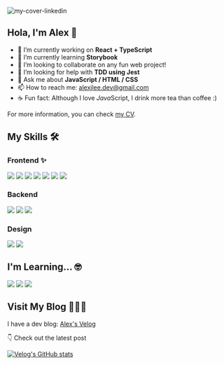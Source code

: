 ![my-cover-linkedin](https://user-images.githubusercontent.com/78324481/159866990-8124fc3d-a9ec-499b-bd74-a0720ec2c0d8.png)

## Hola, I'm Alex 👋

- 🔭 I’m currently working on **React + TypeScript**
- 🌱 I’m currently learning **Storybook**
- 🎉 I’m looking to collaborate on any fun web project!
- 🤔 I’m looking for help with **TDD using Jest**
- 💬 Ask me about **JavaScript / HTML / CSS**
- 📫 How to reach me: alexjlee.dev@gmail.com
- ☕️ Fun fact: Although I love *Java*Script, I drink more tea than coffee :)

For more information, you can check [my CV](https://drive.google.com/file/d/1CtJFSaGWVctaiXcWEoebQwHz5_snzaN2/view?usp=sharing).


## My Skills 🛠

### Frontend ✨
<img src="https://img.shields.io/badge/javascript-F7DF1E?style=for-the-badge&logo=javascript&logoColor=black"> <img src="https://img.shields.io/badge/react-61DAFB?style=for-the-badge&logo=react&logoColor=black"> <img src="https://img.shields.io/badge/redux-764ABC?style=for-the-badge&logo=redux&logoColor=white"> <img src="https://img.shields.io/badge/html5-E34F26?style=for-the-badge&logo=html5&logoColor=white"> <img src="https://img.shields.io/badge/css3-1572B6?style=for-the-badge&logo=css3&logoColor=white"> <img src="https://img.shields.io/badge/scss-CC6699?style=for-the-badge&logo=sass&logoColor=white"> <img src="https://img.shields.io/badge/styled--components-DB7093?style=for-the-badge&logo=styled-components&logoColor=white">

### Backend
<img src="https://img.shields.io/badge/node.js-339933?style=for-the-badge&logo=node.js&logoColor=white"> <img src="https://img.shields.io/badge/express-000000?style=for-the-badge&logo=express&logoColor=white"> <img src="https://img.shields.io/badge/mysql-4479A1?style=for-the-badge&logo=mysql&logoColor=white">

### Design

<img src="https://img.shields.io/badge/figma-5551FF?style=for-the-badge&logo=figma&logoColor=white"> <img src="https://img.shields.io/badge/sketch-FA6400?style=for-the-badge&logo=sketch&logoColor=white">

## I'm Learning... 🤓

<img src="https://img.shields.io/badge/typescript-3178C6?style=for-the-badge&logo=typescript&logoColor=white"> <img src="https://img.shields.io/badge/storybook-FF4785?style=for-the-badge&logo=storybook&logoColor=white"> <img src="https://img.shields.io/badge/jest-14C213?style=for-the-badge&logo=jest&logoColor=white"> 

## Visit My Blog 👩🏻‍💻

I have a dev blog: [Alex's Velog](https://velog.io/@alexjlee)

👇 Check out the latest post 

[![Velog's GitHub stats](https://velog-readme-stats.vercel.app/api?name=alexjlee)](https://velog.io/@alexjlee)

